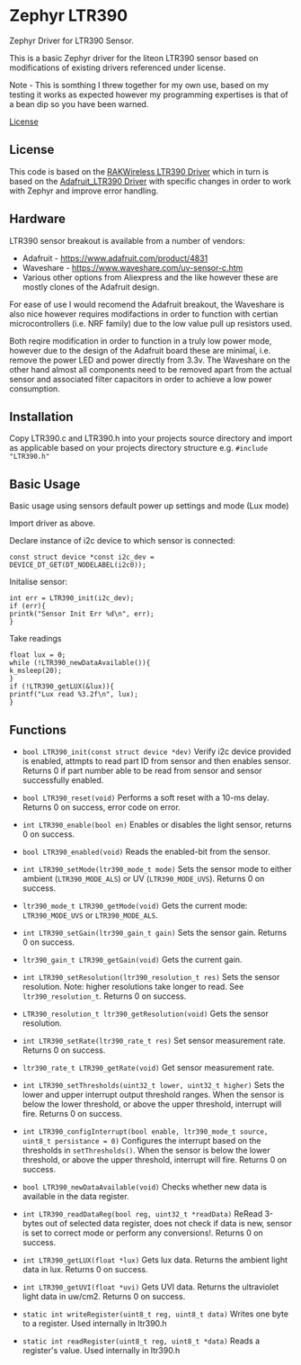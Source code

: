# Zephyr LTR390
Zephyr Driver for LTR390 Sensor.

This is a basic Zephyr driver for the liteon LTR390 sensor based on modifications of existing drivers referenced under license.

Note - This is somthing I threw together for my own use, based on my testing it works as expected however my programming expertises is that of a bean dip so you have been warned. 

[License](https://github.com/twaymouth/Zephyr_LTR390/edit/main/README.md#license)

## License
This code is based on the [RAKWireless LTR390 Driver](https://github.com/RAKWireless/RAK12019_LTR390/tree/main) which in turn is based on the [Adafruit_LTR390 Driver](https://github.com/adafruit/Adafruit_LTR390) with specific changes in order to work with Zephyr and improve error handling. 
 ## Hardware
 LTR390 sensor breakout is available from a number of vendors:
 - Adafruit - https://www.adafruit.com/product/4831
 - Waveshare - https://www.waveshare.com/uv-sensor-c.htm
 - Various other options from Aliexpress and the like however these are mostly clones of the Adafruit design.

 For ease of use I would recomend the Adafruit breakout, the Waveshare is also nice however requires modifactions in order to function with certian microcontrollers (i.e. NRF family) due to the low value pull up resistors used. 

 Both reqire modification in order to function in a truly low power mode, however due to the design of the Adafruit board these are minimal, i.e. remove the power LED and power directly from 3.3v. The Waveshare on the other hand almost all components need to be removed apart from the actual sensor and associated filter capacitors in order to achieve a low power consumption. 
 
 ## Installation

Copy LTR390.c and LTR390.h into your projects source directory and import as applicable based on your projects directory structure e.g. `#include "LTR390.h"`

 ## Basic Usage
 
 Basic usage using sensors default power up settings and mode (Lux mode)
 
 Import driver as above.
 
 Declare instance of i2c device to which sensor is connected:
 
 `const struct device *const i2c_dev = DEVICE_DT_GET(DT_NODELABEL(i2c0));`
 
 Initalise sensor:
 ```
int err = LTR390_init(i2c_dev);
if (err){
printk("Sensor Init Err %d\n", err);
}
```
Take readings
```
float lux = 0;
while (!LTR390_newDataAvailable()){
k_msleep(20);
}
if (!LTR390_getLUX(&lux)){
printf("Lux read %3.2f\n", lux);
}
```

 ## Functions

* `bool LTR390_init(const struct device *dev)`
  Verify i2c device provided is enabled, attmpts to read part ID from sensor and then enables sensor. Returns 0 if part number able to be read from sensor and sensor successfully enabled.

* `bool LTR390_reset(void)`
  Performs a soft reset with a 10-ms delay. Returns 0 on success, error code on error.

* `int LTR390_enable(bool en)`
  Enables or disables the light sensor, returns 0 on success.

* `bool LTR390_enabled(void)`
  Reads the enabled-bit from the sensor.

* `int LTR390_setMode(ltr390_mode_t mode)`
  Sets the sensor mode to either ambient (`LTR390_MODE_ALS`) or UV (`LTR390_MODE_UVS`). Returns 0 on success.

* `ltr390_mode_t LTR390_getMode(void)`
  Gets the current mode: `LTR390_MODE_UVS` or `LTR390_MODE_ALS`.

* `int LTR390_setGain(ltr390_gain_t gain)`
  Sets the sensor gain. Returns 0 on success.

* `ltr390_gain_t LTR390_getGain(void)`
  Gets the current gain.

* `int LTR390_setResolution(ltr390_resolution_t res)`
  Sets the sensor resolution. Note: higher resolutions take longer to read. See `ltr390_resolution_t`. Returns 0 on success.

* `LTR390_resolution_t ltr390_getResolution(void)`
  Gets the sensor resolution.

* `int LTR390_setRate(ltr390_rate_t res)`
  Set sensor measurement rate. Returns 0 on success.
  
* `ltr390_rate_t LTR390_getRate(void)`
  Get sensor measurement rate. 

* `int LTR390_setThresholds(uint32_t lower, uint32_t higher)`
  Sets the lower and upper interrupt output threshold ranges. When the sensor is below the lower threshold, or above the upper threshold, interrupt will fire. Returns 0 on success.

* `int LTR390_configInterrupt(bool enable, ltr390_mode_t source, uint8_t persistance = 0)`
  Configures the interrupt based on the thresholds in `setThresholds()`. When the sensor is below the lower threshold, or above the upper threshold, interrupt will fire. Returns 0 on success.

* `bool LTR390_newDataAvailable(void)`
  Checks whether new data is available in the data register.

* `int LTR390_readDataReg(bool reg, uint32_t *readData)`
  ReRead 3-bytes out of selected data register, does not check if data is new, sensor is set to correct mode or perform any conversions!. Returns 0 on success.

* `int LTR390_getLUX(float *lux)`
  Gets lux data. Returns the ambient light data in lux. Returns 0 on success.

* `int LTR390_getUVI(float *uvi)`
  Gets UVI data. Returns the ultraviolet light data in uw/cm2. Returns 0 on success.

* `static int writeRegister(uint8_t reg, uint8_t data)`
  Writes one byte to a register. Used internally in ltr390.h

* `static int readRegister(uint8_t reg, uint8_t *data)`
  Reads a register's value. Used internally in ltr390.h
